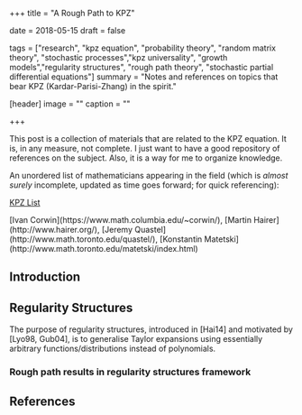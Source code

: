 +++
title = "A Rough Path to KPZ"

date = 2018-05-15
draft = false

tags = ["research", "kpz equation", "probability theory", "random matrix theory", "stochastic processes","kpz universality", "growth models","regularity structures", "rough path theory", "stochastic partial differential equations"]
summary = "Notes and references on topics that bear KPZ (Kardar-Parisi-Zhang) in the spirit."

[header]
image = ""
caption = ""

+++

This post is a collection of materials that are related to the KPZ equation. It is, in any measure, not complete. I just want to have a good repository of references on the subject. Also, it is a way for me to organize knowledge.

An unordered list of mathematicians appearing in the field (which is _almost surely_ incomplete, updated as time goes forward; for quick referencing): 
<div class="accordion">
<div class="accordion-section">
<a class="accordion-section-title" href="#mathlist">KPZ List</a>
<div id="mathlist" class="accordion-section-content">
<p>[Ivan Corwin](https://www.math.columbia.edu/~corwin/), [Martin Hairer](http://www.hairer.org/), [Jeremy Quastel](http://www.math.toronto.edu/quastel/), [Konstantin Matetski](http://www.math.toronto.edu/matetski/index.html)</p>
</div><!--end .accordion-section-content-->
</div><!--end .accordion-section-->
</div><!--end .accordion-->

## Introduction


## Regularity Structures
The purpose of regularity structures, introduced in [Hai14] and motivated by [Lyo98,
Gub04], is to generalise Taylor expansions using essentially arbitrary functions/distributions
instead of polynomials.

### Rough path results in regularity structures framework



## References

